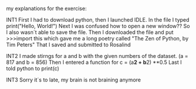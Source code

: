 my explanations for the exercise:

INT1
First I had to download python, then I launched IDLE. 
In the file I typed print("Hello, World!")
Next I was confused how to open a new window?? So I also wasn´t able to save the file.
Then I downloaded the file and put >>>import this which gave me a long poetry called "The Zen of Python, by Tim Peters"
That I saved and submitted to Rosalind


INT2
I made stirngs for a and b with the given numbers of the dataset. (a = 817 and b = 856)
Then I entered a function for c = (a**2 + b**2) **0.5
Last I told python to print(c)


INT3
Sorry it´s to late, my brain is not braining anymore
